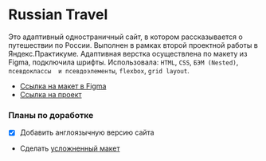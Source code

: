 # Russian Travel

Это адаптивный одностраничный сайт, в котором рассказывается о путешествии по России. Выполнен в рамках второй 
проектной работы в Яндекс.Практикуме.
Адаптивная верстка осуществлена по макету из Figma, подключила шрифты. Использовала: `HTML`, `CSS`, `БЭМ (Nested)`, `псевдоклассы 
и псевдоэлементы`, `flexbox`, `grid layout`.

* [Ссылка на макет в Figma](https://www.figma.com/file/5S2WSbEFL6awjVWJ0NWL8Q/Sprint-3_-Russia-_-desktop-mobile?node-id=28503%3A0)
* [Ссылка на проект](https://irinaais.github.io/russian-travel/)

### Планы по доработке

- [x] Добавить англоязычную версию сайта
* Сделать [усложненный макет](https://www.figma.com/file/5PEoxONEq3Vtr9qQa8jwYD/Russia-%2F-desktop-%2B-mobile-(Copy)?node-id=0%3A1)
